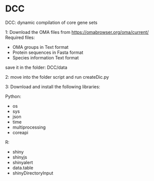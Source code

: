 # DCC
DCC: dynamic compilation of core gene sets

1: Download the OMA files from https://omabrowser.org/oma/current/
Required files:

- OMA groups in Text format
- Protein sequences in Fasta format
- Species information Text format

save it in the folder: DCC/data

2: move into the folder script and run createDic.py

3: Download and install the following libraries:

Python:

- os
- sys
- json
- time
- multiprocessing
- coreapi

R:
- shiny
- shinyjs
- shinyalert
- data.table
- shinyDirectoryInput
